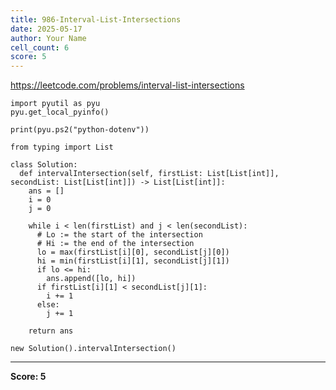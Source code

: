 ```yaml
---
title: 986-Interval-List-Intersections
date: 2025-05-17
author: Your Name
cell_count: 6
score: 5
---
```


https://leetcode.com/problems/interval-list-intersections


```
import pyutil as pyu
pyu.get_local_pyinfo()
```


```
print(pyu.ps2("python-dotenv"))
```


```
from typing import List
```


```
class Solution:
  def intervalIntersection(self, firstList: List[List[int]], secondList: List[List[int]]) -> List[List[int]]:
    ans = []
    i = 0
    j = 0

    while i < len(firstList) and j < len(secondList):
      # Lo := the start of the intersection
      # Hi := the end of the intersection
      lo = max(firstList[i][0], secondList[j][0])
      hi = min(firstList[i][1], secondList[j][1])
      if lo <= hi:
        ans.append([lo, hi])
      if firstList[i][1] < secondList[j][1]:
        i += 1
      else:
        j += 1

    return ans
```


```
new Solution().intervalIntersection()
```


---
**Score: 5**